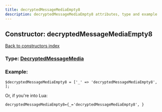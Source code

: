 ```yaml
---
title: decryptedMessageMediaEmpty8
description: decryptedMessageMediaEmpty8 attributes, type and example
---
```

## Constructor: decryptedMessageMediaEmpty8  
[Back to constructors index](index.md)






### Type: [DecryptedMessageMedia](../types/DecryptedMessageMedia.md)


### Example:

```
$decryptedMessageMediaEmpty8 = ['_' => 'decryptedMessageMediaEmpty8', ];
```  

Or, if you're into Lua:  


```
decryptedMessageMediaEmpty8={_='decryptedMessageMediaEmpty8', }

```


